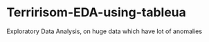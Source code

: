 # Terririsom-EDA-using-tableua
Exploratory Data Analysis, on huge data which have lot of anomalies 
